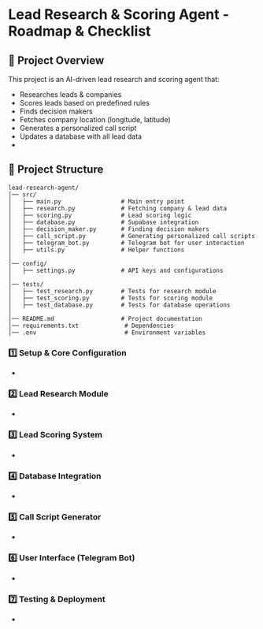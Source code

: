 # Lead Research & Scoring Agent - Roadmap & Checklist

## 🚀 Project Overview

This project is an AI-driven lead research and scoring agent that:

- Researches leads & companies
- Scores leads based on predefined rules
- Finds decision makers
- Fetches company location (longitude, latitude)
- Generates a personalized call script
- Updates a database with all lead data 
-

## 📂 Project Structure

```
lead-research-agent/
│── src/
│   ├── main.py                 # Main entry point
│   ├── research.py             # Fetching company & lead data
│   ├── scoring.py              # Lead scoring logic
│   ├── database.py             # Supabase integration
│   ├── decision_maker.py       # Finding decision makers
│   ├── call_script.py          # Generating personalized call scripts
│   ├── telegram_bot.py         # Telegram bot for user interaction
│   ├── utils.py                # Helper functions
│
│── config/
│   ├── settings.py             # API keys and configurations
│
│── tests/
│   ├── test_research.py        # Tests for research module
│   ├── test_scoring.py         # Tests for scoring module
│   ├── test_database.py        # Tests for database operations
│
│── README.md                   # Project documentation
│── requirements.txt             # Dependencies
│── .env                         # Environment variables
```

### **1️⃣ Setup & Core Configuration**

-

### **2️⃣ Lead Research Module**

-

### **3️⃣ Lead Scoring System**

-

### **4️⃣ Database Integration**

-

### **5️⃣ Call Script Generator**

-

### **6️⃣ User Interface (Telegram Bot)**

-

### **7️⃣ Testing & Deployment**

-



